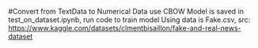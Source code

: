 
#Convert from TextData to Numerical Data use CBOW 
Model is saved in test_on_dataset.ipynb, run code to train model
Using data is Fake.csv, src: https://www.kaggle.com/datasets/clmentbisaillon/fake-and-real-news-dataset
